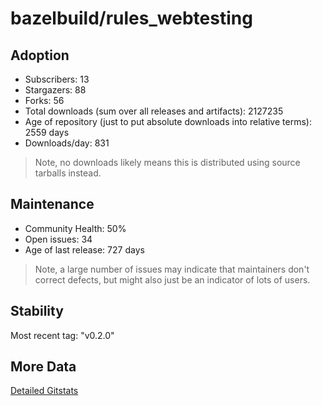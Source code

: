 # bazelbuild/rules_webtesting

## Adoption

- Subscribers: 13
- Stargazers: 88
- Forks: 56
- Total downloads (sum over all releases and artifacts): 2127235
- Age of repository (just to put absolute downloads into relative terms): 2559 days
- Downloads/day: 831

> Note, no downloads likely means this is distributed using source tarballs instead.

## Maintenance

- Community Health: 50%
- Open issues: 34
- Age of last release: 727 days

> Note, a large number of issues may indicate that maintainers don't correct defects, but might also
> just be an indicator of lots of users.

## Stability

Most recent tag: "v0.2.0"

## More Data

[Detailed Gitstats](/bazel-catalog/gitstats/bazelbuild/rules_webtesting)

